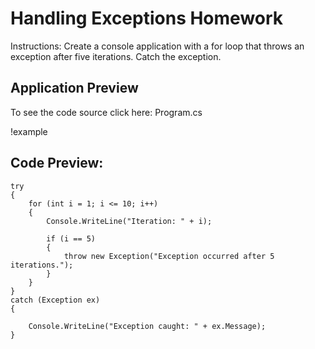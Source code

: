 # Handling Exceptions Homework

Instructions: Create a console application with a for loop that throws an exception after five iterations. Catch the exception.

## Application Preview

To see the code source click here: Program.cs

!example

## Code Preview:

```
try
{
	for (int i = 1; i <= 10; i++)
	{
		Console.WriteLine("Iteration: " + i);

		if (i == 5)
		{
			throw new Exception("Exception occurred after 5 iterations.");
		}
	}
}
catch (Exception ex)
{

	Console.WriteLine("Exception caught: " + ex.Message);
}
```